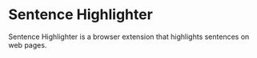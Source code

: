 # Sentence Highlighter

Sentence Highlighter is a browser extension that highlights sentences on web pages.
